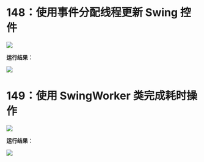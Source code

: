 # 148：使用事件分配线程更新 Swing 控件

<img src="http://image.renkaigis.com/keepcoding/2017111501.png">

**运行结果：**

<img src="http://image.renkaigis.com/keepcoding/2017111502.png">

# 149：使用 SwingWorker 类完成耗时操作

<img src="http://image.renkaigis.com/keepcoding/2017111504.png">

**运行结果：**

<img src="http://image.renkaigis.com/keepcoding/2017111503.png">

